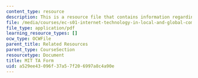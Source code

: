 ```yaml
---
content_type: resource
description: This is a resource file that contains information regarding MIT TA form.
file: /media/courses/ec-s01-internet-technology-in-local-and-global-communities-spring-2005-summer-2005/a529ee43096f37a57f206997a8c4a90e_MITEC_S01S05_mit_ta_form.pdf
file_type: application/pdf
learning_resource_types: []
ocw_type: OCWFile
parent_title: Related Resources
parent_type: CourseSection
resourcetype: Document
title: MIT TA Form
uid: a529ee43-096f-37a5-7f20-6997a8c4a90e
---
```

